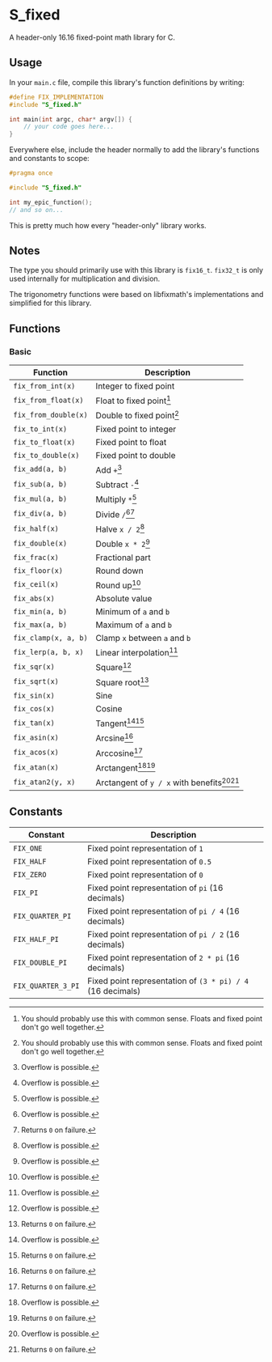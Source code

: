 # S_fixed

A header-only 16.16 fixed-point math library for C.

## Usage

In your `main.c` file, compile this library's function definitions by writing:

```c
#define FIX_IMPLEMENTATION
#include "S_fixed.h"

int main(int argc, char* argv[]) {
    // your code goes here...
}
```

Everywhere else, include the header normally to add the library's functions and constants to scope:

```c
#pragma once

#include "S_fixed.h"

int my_epic_function();
// and so on...
```

This is pretty much how every "header-only" library works.

## Notes

The type you should primarily use with this library is `fix16_t`. `fix32_t` is only used internally for multiplication and division.

The trigonometry functions were based on libfixmath's implementations and simplified for this library.

## Functions

### Basic

| Function             | Description                                 |
| -------------------- | ------------------------------------------- |
| `fix_from_int(x)`    | Integer to fixed point                      |
| `fix_from_float(x)`  | Float to fixed point[^3]                    |
| `fix_from_double(x)` | Double to fixed point[^3]                   |
| `fix_to_int(x)`      | Fixed point to integer                      |
| `fix_to_float(x)`    | Fixed point to float                        |
| `fix_to_double(x)`   | Fixed point to double                       |
| `fix_add(a, b)`      | Add `+`[^1]                                 |
| `fix_sub(a, b)`      | Subtract `-`[^1]                            |
| `fix_mul(a, b)`      | Multiply `*`[^1]                            |
| `fix_div(a, b)`      | Divide `/`[^1][^2]                          |
| `fix_half(x)`        | Halve `x / 2`[^1]                           |
| `fix_double(x)`      | Double `x * 2`[^1]                          |
| `fix_frac(x)`        | Fractional part                             |
| `fix_floor(x)`       | Round down                                  |
| `fix_ceil(x)`        | Round up[^1]                                |
| `fix_abs(x)`         | Absolute value                              |
| `fix_min(a, b)`      | Minimum of `a` and `b`                      |
| `fix_max(a, b)`      | Maximum of `a` and `b`                      |
| `fix_clamp(x, a, b)` | Clamp `x` between `a` and `b`               |
| `fix_lerp(a, b, x)`  | Linear interpolation[^1]                    |
| `fix_sqr(x)`         | Square[^1]                                  |
| `fix_sqrt(x)`        | Square root[^2]                             |
| `fix_sin(x)`         | Sine                                        |
| `fix_cos(x)`         | Cosine                                      |
| `fix_tan(x)`         | Tangent[^1][^2]                             |
| `fix_asin(x)`        | Arcsine[^2]                                 |
| `fix_acos(x)`        | Arccosine[^2]                               |
| `fix_atan(x)`        | Arctangent[^1][^2]                          |
| `fix_atan2(y, x)`    | Arctangent of `y / x` with benefits[^1][^2] |

[^1]: Overflow is possible.
[^2]: Returns `0` on failure.
[^3]: You should probably use this with common sense. Floats and fixed point don't go well together.

## Constants

| Constant           | Description                                                |
| ------------------ | ---------------------------------------------------------- |
| `FIX_ONE`          | Fixed point representation of `1`                          |
| `FIX_HALF`         | Fixed point representation of `0.5`                        |
| `FIX_ZERO`         | Fixed point representation of `0`                          |
| `FIX_PI`           | Fixed point representation of `pi` (16 decimals)           |
| `FIX_QUARTER_PI`   | Fixed point representation of `pi / 4` (16 decimals)       |
| `FIX_HALF_PI`      | Fixed point representation of `pi / 2` (16 decimals)       |
| `FIX_DOUBLE_PI`    | Fixed point representation of `2 * pi` (16 decimals)       |
| `FIX_QUARTER_3_PI` | Fixed point representation of `(3 * pi) / 4` (16 decimals) |
